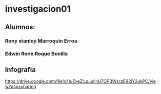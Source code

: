 # investigacion01
## Alumnos: 
### Rony stanley Marroquin Erroa
### Edwin Rene Roque Bonilla
## Infografia
https://drive.google.com/file/d/1uZxeZlLsJulInU7QP3WsczE92iY2ukPC/view?usp=sharing
